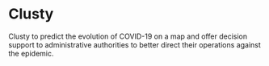 # Clusty

Clusty to predict the evolution of COVID-19 on a map and offer decision support to administrative authorities to better direct their operations against the epidemic.
